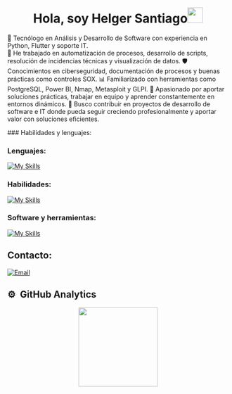 <h1 align="center"><b>Hola, soy Helger Santiago</b><img src="https://media.giphy.com/media/hvRJCLFzcasrR4ia7z/giphy.gif" width="35"></h1>
<p>
🎯 Tecnólogo en Análisis y Desarrollo de Software con experiencia en Python, Flutter y soporte IT. <br>
🔧 He trabajado en automatización de procesos, desarrollo de scripts, resolución de incidencias técnicas y visualización de datos.
🛡️ Conocimientos en ciberseguridad, documentación de procesos y buenas prácticas como controles SOX.
📊 Familiarizado con herramientas como PostgreSQL, Power BI, Nmap, Metasploit y GLPI.
🚀 Apasionado por aportar soluciones prácticas, trabajar en equipo y aprender constantemente en entornos dinámicos.
🎯 Busco contribuir en proyectos de desarrollo de software e IT donde pueda seguir creciendo profesionalmente y aportar valor con soluciones eficientes.
</p>
### Habilidades y lenguajes:

### Lenguajes:
[![My Skills](https://skillicons.dev/icons?i=py,html,css,javascript,bash,php,sql&perline=4)](https://skillicons.dev)
  
### Habilidades:
[![My Skills](https://skillicons.dev/icons?i=git,github,kali,postgres&perline=9)](https://skillicons.dev)

### Software y herramientas:
[![My Skills](https://skillicons.dev/icons?i=obsidian,postman,pycharm,vscode,&perline=9)](https://skillicons.dev)

<h2>Contacto:</h2>
<a href="mailto:hj.santiago.sepulveda@gmail.com"><img alt="Email" src="https://img.shields.io/badge/Email-hj.santiago.sepulveda@gmail.com-blue?style=flat-square&logo=gmail"></a>

## ⚙️ &nbsp;GitHub Analytics

<p align="center">
  <a href="https://github.com/SePuLvEdA22">
    <img height="180em" src="https://github-readme-stats-eight-theta.vercel.app/api?username=SePuLvEdA22&show_icons=true&theme=algolia&include_all_commits=true&count_private=true"/>
  </a>
</p>
<!--
**SePuLvEdA22/SePuLvEdA22** is a ✨ _special_ ✨ repository because its `README.md` (this file) appears on your GitHub profile.

Here are some ideas to get you started:

- 🔭 I’m currently working on ...
- 🌱 I’m currently learning ...
- 👯 I’m looking to collaborate on ...
- 🤔 I’m looking for help with ...
- 💬 Ask me about ...
- 📫 How to reach me: ...
- 😄 Pronouns: ...
- ⚡ Fun fact: ...
-->
